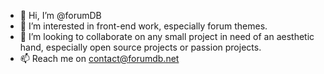 - 👋 Hi, I’m @forumDB
- 👀 I’m interested in front-end work, especially forum themes.
- 💞️ I’m looking to collaborate on any small project in need of an aesthetic hand, especially open source projects or passion projects.
- 📫 Reach me on contact@forumdb.net
